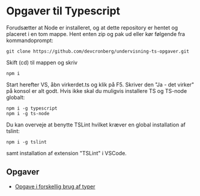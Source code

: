 # Opgaver til Typescript

Forudsætter at Node er installeret, og at dette repository er hentet og placeret i en tom mappe. Hent enten zip og pak ud eller kør følgende fra kommandoprompt:

```
git clone https://github.com/devcronberg/undervisning-ts-opgaver.git
```

Skift (cd) til mappen og skriv

```
npm i
```

Start herefter VS, åbn virkerdet.ts og klik på F5. Skriver den "Ja - det virker" på konsol er alt godt. Hvis ikke skal du muligvis installere TS og TS-node globalt:

```
npm i -g typescript
npm i -g ts-node
```

Du kan overveje at benytte TSLint hvilket kræver en global installation af tslint:

```
npm i -g tslint
```

samt installation af extension "TSLint" i VSCode.

## Opgaver

- [Opgave i forskellig brug af typer](010typer/opgave/readme.md#typer)